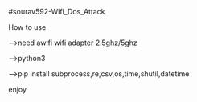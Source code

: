 #sourav592-Wifi_Dos_Attack

How to use 

-->need awifi wifi adapter 2.5ghz/5ghz

-->python3

-->pip install   subprocess,re,csv,os,time,shutil,datetime

enjoy
